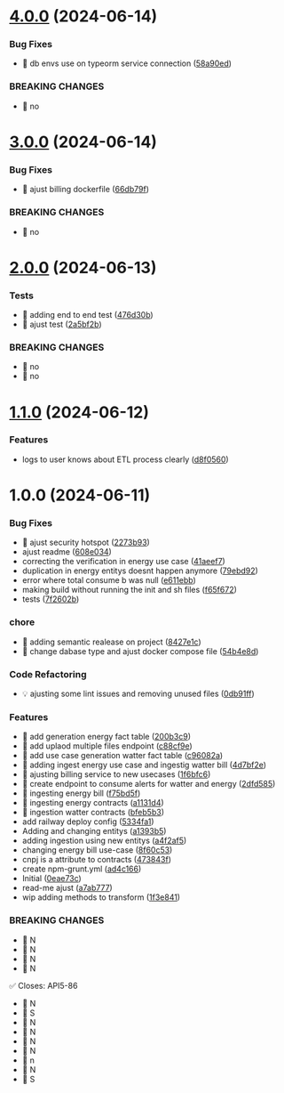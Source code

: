 # [4.0.0](https://github.com/quarks-team/projeto-integrador-tecsus-backend/compare/v3.0.0...v4.0.0) (2024-06-14)


### Bug Fixes

* 🐛 db envs use on typeorm service connection ([58a90ed](https://github.com/quarks-team/projeto-integrador-tecsus-backend/commit/58a90edf07db9562a54f21bb44c61a10d6dccf52))


### BREAKING CHANGES

* 🧨 no

# [3.0.0](https://github.com/quarks-team/projeto-integrador-tecsus-backend/compare/v2.0.0...v3.0.0) (2024-06-14)


### Bug Fixes

* 🐛 ajust billing dockerfile ([66db79f](https://github.com/quarks-team/projeto-integrador-tecsus-backend/commit/66db79f4708157ec32c2e3bfafef62c3c20dad8b))


### BREAKING CHANGES

* 🧨 no

# [2.0.0](https://github.com/quarks-team/projeto-integrador-tecsus-backend/compare/v1.1.0...v2.0.0) (2024-06-13)


### Tests

* 💍 adding end to end test ([476d30b](https://github.com/quarks-team/projeto-integrador-tecsus-backend/commit/476d30b1033e8d07586db3ca409cbdf88ccd5391))
* 💍 ajust test ([2a5bf2b](https://github.com/quarks-team/projeto-integrador-tecsus-backend/commit/2a5bf2ba15c333f5b7e0463d51573ddd70717398))


### BREAKING CHANGES

* 🧨 no
* 🧨 no

# [1.1.0](https://github.com/quarks-team/projeto-integrador-tecsus-backend/compare/v1.0.0...v1.1.0) (2024-06-12)


### Features

* logs to user knows about ETL process clearly ([d8f0560](https://github.com/quarks-team/projeto-integrador-tecsus-backend/commit/d8f0560dee5bd34b1fe2346fdf48d472ace24194))

# 1.0.0 (2024-06-11)


### Bug Fixes

* 🐛 ajust security hotspot ([2273b93](https://github.com/quarks-team/projeto-integrador-tecsus-backend/commit/2273b93d6de70c071ed390f844e62733d9a67fd0))
* ajust readme ([608e034](https://github.com/quarks-team/projeto-integrador-tecsus-backend/commit/608e03461436d66f03e436962f5c1af08bda14a3))
* correcting the verification in energy use case ([41aeef7](https://github.com/quarks-team/projeto-integrador-tecsus-backend/commit/41aeef7ff149db8184c2c9c81eff7b26156ee7b9))
* duplication in energy entitys doesnt happen anymore ([79ebd92](https://github.com/quarks-team/projeto-integrador-tecsus-backend/commit/79ebd92b5c1d18c45c1252860074edf47cc6c42c))
* error where total consume b was null ([e611ebb](https://github.com/quarks-team/projeto-integrador-tecsus-backend/commit/e611ebbd5f49107e8d059cb77f96bd5a6da24bc9))
* making build without running the init and sh files ([f65f672](https://github.com/quarks-team/projeto-integrador-tecsus-backend/commit/f65f672ffd8368c5dfd885c334befad422f3fed2))
* tests ([7f2602b](https://github.com/quarks-team/projeto-integrador-tecsus-backend/commit/7f2602b0c3a5ba0ddddadd588c1935e6aed73163))


### chore

* 🤖 adding semantic realease on project ([8427e1c](https://github.com/quarks-team/projeto-integrador-tecsus-backend/commit/8427e1c8b99eb9e9462a3e3efc550270e55152ea))
* 🤖 change dabase type and ajust docker compose file ([54b4e8d](https://github.com/quarks-team/projeto-integrador-tecsus-backend/commit/54b4e8d8e0f3f2bc8e40e6be66abab9741762267))


### Code Refactoring

* 💡 ajusting some lint issues and removing unused files ([0db91ff](https://github.com/quarks-team/projeto-integrador-tecsus-backend/commit/0db91ff5cda52b6c096ee83a0cfd4340ce6a43a2))


### Features

* 🎸 add generation energy fact table ([200b3c9](https://github.com/quarks-team/projeto-integrador-tecsus-backend/commit/200b3c9680139c5d7ad0a05d35d997657a1251ab))
* 🎸 add uplaod multiple files endpoint ([c88cf9e](https://github.com/quarks-team/projeto-integrador-tecsus-backend/commit/c88cf9ec42521dacf61fb02d968b1f9dc46db2f3))
* 🎸 add use case generation watter fact table ([c96082a](https://github.com/quarks-team/projeto-integrador-tecsus-backend/commit/c96082a11c2a925618267846c2b4e22de793aa03))
* 🎸 adding ingest energy use case and ingestig watter bill ([4d7bf2e](https://github.com/quarks-team/projeto-integrador-tecsus-backend/commit/4d7bf2eee6cf0fc1f9a9ea005e81e034848599d3))
* 🎸 ajusting billing service to new usecases ([1f6bfc6](https://github.com/quarks-team/projeto-integrador-tecsus-backend/commit/1f6bfc660ed1638c593032ebb46f9a0a5096ea6a))
* 🎸 create endpoint to consume alerts for watter and energy ([2dfd585](https://github.com/quarks-team/projeto-integrador-tecsus-backend/commit/2dfd585d74d33fd856a0a6284b69f2ec798b7d89))
* 🎸 ingesting energy bill ([f75bd5f](https://github.com/quarks-team/projeto-integrador-tecsus-backend/commit/f75bd5f35ae31a3ff941f7e771ceafd34f3cfdb2))
* 🎸 ingesting energy contracts ([a1131d4](https://github.com/quarks-team/projeto-integrador-tecsus-backend/commit/a1131d45c2e2ad3487c52a2a2563bbaae62e7257))
* 🎸 ingestion watter contracts ([bfeb5b3](https://github.com/quarks-team/projeto-integrador-tecsus-backend/commit/bfeb5b31436fc4e6e9105c8cba855747fb62329d))
* add railway deploy config ([5334fa1](https://github.com/quarks-team/projeto-integrador-tecsus-backend/commit/5334fa11d1483296f6d055aedc29e944ade02102))
* Adding and changing entitys ([a1393b5](https://github.com/quarks-team/projeto-integrador-tecsus-backend/commit/a1393b53c124008c818c6304039de8470490ffef))
* adding ingestion using new entitys ([a4f2af5](https://github.com/quarks-team/projeto-integrador-tecsus-backend/commit/a4f2af5b211ddeb576535278eec8fb23dea41dbb))
* changing energy bill use-case ([8f60c53](https://github.com/quarks-team/projeto-integrador-tecsus-backend/commit/8f60c53ec20177055e7fbd4daedce0f832caacfd))
* cnpj is a attribute to contracts ([473843f](https://github.com/quarks-team/projeto-integrador-tecsus-backend/commit/473843f5d1d6364062f1869b8b15958ae11743d0))
* create npm-grunt.yml ([ad4c166](https://github.com/quarks-team/projeto-integrador-tecsus-backend/commit/ad4c166c72ee0f3cb7ad1b11db27f638d67a3ccf))
* Initial ([0eae73c](https://github.com/quarks-team/projeto-integrador-tecsus-backend/commit/0eae73c69227a82f890899e7be66ac048a63917d))
* read-me ajust ([a7ab777](https://github.com/quarks-team/projeto-integrador-tecsus-backend/commit/a7ab777700a1f0b6b3b1316cc2d55e9d1946afce))
* wip adding methods to transform ([1f3e841](https://github.com/quarks-team/projeto-integrador-tecsus-backend/commit/1f3e841a166e69f297b7d9ab61c4eae487cbd758))


### BREAKING CHANGES

* 🧨 N
* 🧨 N
* 🧨 N
* 🧨 N

✅ Closes: API5-86
* 🧨 N
* 🧨 S
* 🧨 N
* 🧨 N
* 🧨 N
* 🧨 N
* 🧨 n
* 🧨 N
* 🧨 S
